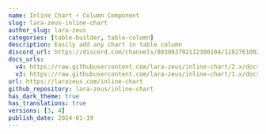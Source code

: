 ```yaml
---
name: Inline Chart ⚡️ Column Component
slug: lara-zeus-inline-chart
author_slug: lara-zeus
categories: [table-builder, table-column]
description: Easily add any chart in table column
discord_url: https://discord.com/channels/883083792112300104/1282761082158452787
docs_urls:
  v4: https://raw.githubusercontent.com/lara-zeus/inline-chart/2.x/docs/filament.md
  v3: https://raw.githubusercontent.com/lara-zeus/inline-chart/1.x/docs/filament.md
url: https://larazeus.com/inline-chart
github_repository: lara-zeus/inline-chart
has_dark_theme: true
has_translations: true
versions: [3, 4]
publish_date: 2024-01-19
---
```

